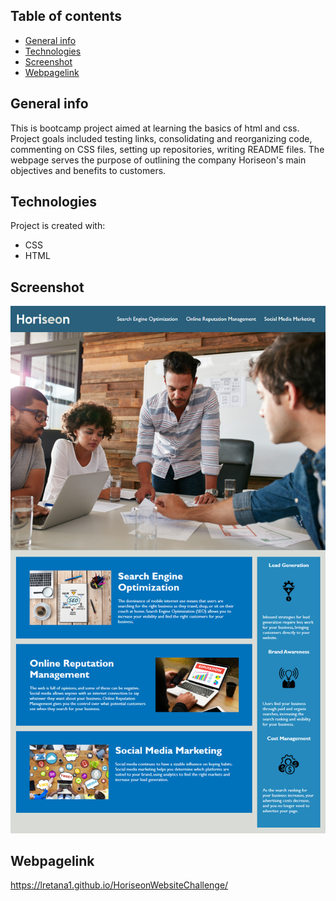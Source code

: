 ## Table of contents
* [General info](#general-info)
* [Technologies](#technologies)
* [Screenshot](#screenshot)
* [Webpagelink](#Webpagelink)

## General info
This is bootcamp project aimed at learning the basics of html and css. Project goals included testing links, consolidating and reorganizing code, commenting on CSS files, setting up repositories, writing README files. The webpage serves the purpose of outlining the company Horiseon's main objectives and benefits to customers.
	
## Technologies
Project is created with:
* CSS
* HTML

## Screenshot
![HoriseonWebsite](/assets/images/screenshot-img.png?raw=true "Horiseon website launch")

## Webpagelink
https://lretana1.github.io/HoriseonWebsiteChallenge/



	


